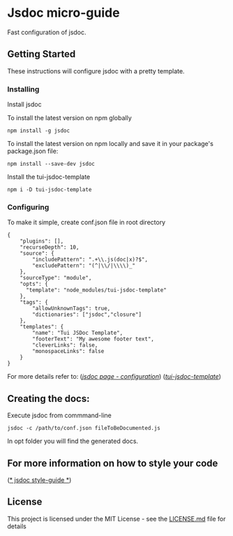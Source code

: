 # Jsdoc micro-guide

Fast configuration of jsdoc.

## Getting Started

These instructions will configure jsdoc with a pretty template.

### Installing

Install jsdoc

To install the latest version on npm globally
```
npm install -g jsdoc
```
To install the latest version on npm locally and save it in your package's package.json file:
```
npm install --save-dev jsdoc
```
Install the tui-jsdoc-template

```
npm i -D tui-jsdoc-template
```


### Configuring

To make it simple, create conf.json file in root directory

```
{
    "plugins": [],
    "recurseDepth": 10,
    "source": {
        "includePattern": ".+\\.js(doc|x)?$",
        "excludePattern": "(^|\\/|\\\\)_"
    },
    "sourceType": "module",
    "opts": {
      "template": "node_modules/tui-jsdoc-template"
    },
    "tags": {
        "allowUnknownTags": true,
        "dictionaries": ["jsdoc","closure"]
    },
    "templates": {
        "name": "Tui JSDoc Template",
        "footerText": "My awesome footer text",
        "cleverLinks": false,
        "monospaceLinks": false
    }
}
```
For more details refer to:
([*jsdoc page - configuration*](http://usejsdoc.org/about-configuring-jsdoc.html#incorporating-command-line-options-into-the-configuration-file))
([*tui-jsdoc-template*](https://github.com/nhnent/tui.jsdoc-template))


## Creating the docs:

Execute jsdoc from commmand-line

```
jsdoc -c /path/to/conf.json fileToBeDocumented.js
```
In opt folder you will find the generated docs.

## For more information on how to style your code

([* jsdoc style-guide *](https://github.com/shri/JSDoc-Style-Guide))

## License

This project is licensed under the MIT License - see the [LICENSE.md](LICENSE.md) file for details


